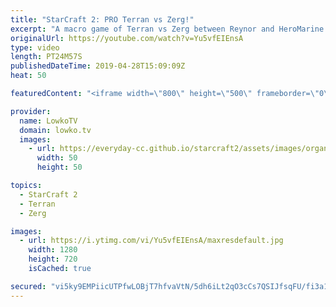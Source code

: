 ```yaml
---
title: "StarCraft 2: PRO Terran vs Zerg!"
excerpt: "A macro game of Terran vs Zerg between Reynor and HeroMarine. Subscribe for more videos: http://lowko.tv/youtube More StarCraft 2: https://youtu.be/RXG4YYnO5Qw  Check out Lowko merchandise: http://lowko.tv/merch Support me on Patreon: http://www.patreon.com/lowkotv Join the community on discord: http://lowko.tv/discord"
originalUrl: https://youtube.com/watch?v=Yu5vfEIEnsA
type: video
length: PT24M57S
publishedDateTime: 2019-04-28T15:09:09Z
heat: 50

featuredContent: "<iframe width=\"800\" height=\"500\" frameborder=\"0\" src=\"https://www.youtube.com/embed/Yu5vfEIEnsA\" allow=\"accelerometer; autoplay; encrypted-media; gyroscope; picture-in-picture\" allowfullscreen></iframe>"

provider:
  name: LowkoTV
  domain: lowko.tv
  images:
    - url: https://everyday-cc.github.io/starcraft2/assets/images/organizations/lowko.tv-50x50.jpg
      width: 50
      height: 50

topics:
  - StarCraft 2
  - Terran
  - Zerg

images:
  - url: https://i.ytimg.com/vi/Yu5vfEIEnsA/maxresdefault.jpg
    width: 1280
    height: 720
    isCached: true

secured: "vi5ky9EMPiicUTPfwLOBjT7hfvaVtN/5dh6iLt2qO3cCs7QSIJfsqFU/fi3a1s4WRonRt7VDeNivZhqgSraerFpaWghvhxECG0Ps/E5lLhOiao0hlBFwv2/Zq+TK4hHeCNGF/KQyNw/r4GtsJvD86rNC07+Ny1vKYz2FCyKj9xKbwOqUADxmDiKlHt5smwjg3tOh3co2tIImCGxqxPqZa9KoxTBPeBFlopZjy4hfjafAaB/oBa5VMjz90bTUiAfb4mllL3f+ZvE9ENRpO7p04k0NNue4K/7KONcFkheh2gEdONzeScD1Fkp2uP19EZP8NYfFIEYuiaL7oybLmoTBK1adVbTS9dTz1zPdXXJtcswzDLzqfSt7KUTg8Stjf1vogctcchbvypTt7Ca+6thUqwt3fzkg+SUA/zLF0J3UjaY=;D2M0R3e7pvxBSahqBKLSEQ=="
---
```


